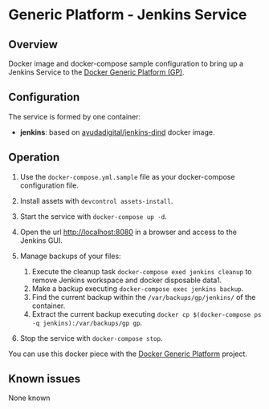 # Generic Platform - Jenkins Service

## Overview

Docker image and docker-compose sample configuration to bring up a Jenkins Service to the [Docker Generic Platform (GP)](https://github.com/ayudadigital/docker-generic-platform).

## Configuration

The service is formed by one container:

- **jenkins**: based on [ayudadigital/jenkins-dind](https://hub.docker.com/r/ayudadigital/jenkins-dind) docker image.

## Operation

1. Use the `docker-compose.yml.sample` file as your docker-compose configuration file.

2. Install assets with `devcontrol assets-install`.

3. Start the service with `docker-compose up -d`.

4. Open the url <http://localhost:8080> in a browser and access to the Jenkins GUI.

5. Manage backups of your files:

   1. Execute the cleanup task `docker-compose exed jenkins cleanup` to remove Jenkins workspace and docker disposable data1.
   2. Make a backup executing `docker-compose exec jenkins backup`.
   3. Find the current backup within the `/var/backups/gp/jenkins/` of the container.
   4. Extract the current backup executing `docker cp $(docker-compose ps -q jenkins):/var/backups/gp gp`.

6. Stop the service with `docker-compose stop`.

You can use this docker piece with the [Docker Generic Platform](https://github.com/ayudadigital/docker-generic-platform) project.

## Known issues

None known
